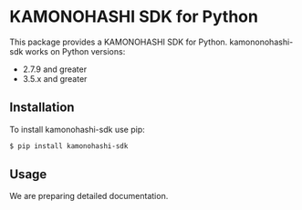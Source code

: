 # KAMONOHASHI SDK for Python

This package provides a KAMONOHASHI SDK for Python. kamononohashi-sdk works on Python versions:
* 2.7.9 and greater
* 3.5.x and greater

## Installation

To install kamonohashi-sdk use pip:

```bash
$ pip install kamonohashi-sdk
```

## Usage

We are preparing detailed documentation.